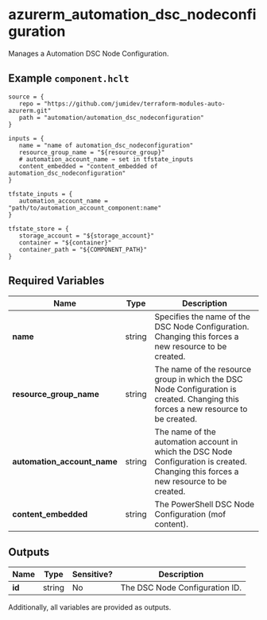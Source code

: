 # azurerm_automation_dsc_nodeconfiguration

Manages a Automation DSC Node Configuration.

## Example `component.hclt`

```hcl
source = {
   repo = "https://github.com/jumidev/terraform-modules-auto-azurerm.git"   
   path = "automation/automation_dsc_nodeconfiguration"   
}

inputs = {
   name = "name of automation_dsc_nodeconfiguration"   
   resource_group_name = "${resource_group}"   
   # automation_account_name → set in tfstate_inputs
   content_embedded = "content_embedded of automation_dsc_nodeconfiguration"   
}

tfstate_inputs = {
   automation_account_name = "path/to/automation_account_component:name"   
}

tfstate_store = {
   storage_account = "${storage_account}"   
   container = "${container}"   
   container_path = "${COMPONENT_PATH}"   
}

```

## Required Variables

| Name | Type |  Description |
| ---- | --------- |  ----------- |
| **name** | string |  Specifies the name of the DSC Node Configuration. Changing this forces a new resource to be created. | 
| **resource_group_name** | string |  The name of the resource group in which the DSC Node Configuration is created. Changing this forces a new resource to be created. | 
| **automation_account_name** | string |  The name of the automation account in which the DSC Node Configuration is created. Changing this forces a new resource to be created. | 
| **content_embedded** | string |  The PowerShell DSC Node Configuration (mof content). | 



## Outputs

| Name | Type | Sensitive? | Description |
| ---- | ---- | --------- | --------- |
| **id** | string | No  | The DSC Node Configuration ID. | 

Additionally, all variables are provided as outputs.
